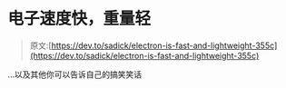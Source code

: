 # 电子速度快，重量轻

> 原文:[https://dev.to/sadick/electron-is-fast-and-lightweight-355c](https://dev.to/sadick/electron-is-fast-and-lightweight-355c)

...以及其他你可以告诉自己的搞笑笑话
